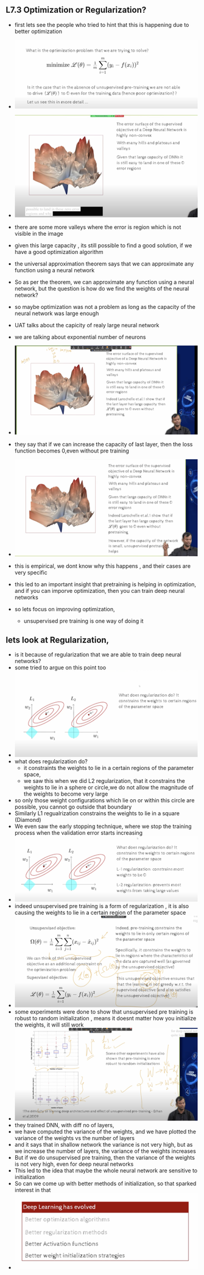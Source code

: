 ## L7.3 Optimization or Regularization?

- first lets see the people who tried to hint that this is happening due to better optimization

- ![](2023-11-19-13-13-21.png)
- ![](2023-11-19-13-14-52.png)
- there are some more valleys where the error is region which is not visible in the image
- given this large capacity , its still possible to find a good solution, if we have a good optimization algorithm
- the universal approximation theorem says that we can approximate any function using a neural network 
- So as per the theorem, we can approximate any function using a neural network, but the question is how do we find the weights of the neural network?
- so maybe optimization was not a problem as long as the capacity of the neural network was large enough
- UAT talks about the capicity of realy large neural network
- we are talking about exponential number of neurons
- ![](2023-11-19-13-19-05.png)
- they say that if we can increase the capacity of last layer, then the loss function becomes 0,even without pre training
- ![](2023-11-19-13-20-13.png)
- this is empirical, we dont know why this happens , and their cases are very specific
- this led to an important insight that pretraining is helping in   optimization, and if you can imporve optimization, then you can train deep neural networks 
- so lets focus on improving optimization, 
  - unsupervised pre training is one way of doing it

## lets look at Regularization, 
  - is it because of regularization that we are able to train deep neural networks?
  - some tried to argue on this point too
  - ![](2023-11-19-13-24-12.png)
  - what does regularization do?
    - it constraints the weights to lie in a certain regions of the parameter space, 
    - we saw this when we did L2 regularization, that it constrains the weights to lie in a sphere or circle,we do not allow the magnitude of the weights to become very large
  - so only those weight configurations which lie on or within this circle are possible, you cannot go outside that boundary
  - Similarly L1 regualrization constrains the weights to lie in a square (Diamond)
  - We even saw the early stopping technique, where we stop the training process when the validation error starts increasing
- ![](2023-11-19-16-25-51.png)
- indeed unsupervised pre training is a form of regularization , it is also causing the weights to lie in a certain region of the parameter space
- ![](2023-11-19-16-30-49.png)
- some experiments were done to show that unsupervised pre training is robust to random initialization , means it doesnt matter how you initialize the weights, it will still work
- ![](2023-11-19-16-39-54.png)
- they trained DNN, with diff no of layers, 
- we have computed the variance of the weights, and we have plotted the variance of the weights vs the number of layers
- and it says that in shallow network the variance is not very high, but as we increase the number of layers, the variance of the weights increases
- But if we do unsupervised pre training, then the variance of the weights is not very high, even for deep neural networks
- This led to the idea that maybe the whole neural network are sensitive to initialization
- So can we come up with better methods of initialization, so that sparked interest in that
- ![](2023-11-19-16-56-17.png)